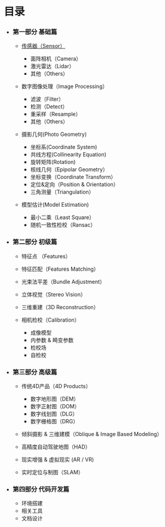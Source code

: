 # 目录

* ### 第一部分 基础篇

  * [传感器（Sensor）](/传感器.md)

    * 面阵相机（Camera）
    * 激光雷达（Lidar）
    * 其他（Others）

  * 数字图像处理（Image Processing）

    * 滤波（Filter）
    * 检测（Detect）
    * 重采样（Resample）
    * 其他（Others）

  * 摄影几何\(Photo Geometry\)

    * 坐标系\(Coordinate System\)
    * 共线方程\(Collinearity Equation\)
    * 旋转矩阵\(Rotation\)
    * 核线几何（Epipolar Geometry）
    * 坐标变换（Coordinate Transform）
    * 定位&定向（Position & Orientation）
    * 三角测量（Triangulation）

  * 模型估计\(Model Estimation\)

    * 最小二乘（Least Square）
    * 随机一致性检校（Ransac）



* ### 第二部分 初级篇

  * 特征点 （Features）
  * 特征匹配（Features Matching）
  * 光束法平差（Bundle Adjustment）

  * 立体视觉（Stereo Vision）

  * 三维重建（3D Reconstruction）

  * 相机检校（Calibration）

    * 成像模型
    * 内参数 & 畸变参数
    * 检校场
    * 自检校



* ### 第三部分 高级篇

  * 传统4D产品（4D Products）

    * 数字地形图（DEM）
    * 数字正射图（DOM）
    * 数字线划图（DLG）
    * 数字栅格图（DRG）

  * 倾斜摄影 & 三维建模（Oblique & Image Based Modeling）

  * 高精度自动驾驶地图（HAD）

  * 现实增强 & 虚拟现实 \(AR \/ VR\)

  * 实时定位与制图（SLAM）



* ### 第四部分 代码开发篇

  * 环境搭建
  * 相关工具
  * 文档设计


